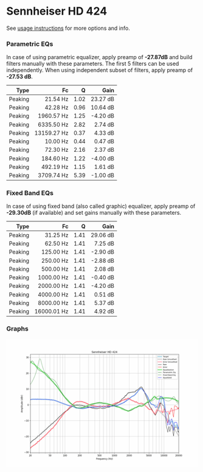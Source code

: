 # Sennheiser HD 424
See [usage instructions](https://github.com/jaakkopasanen/AutoEq#usage) for more options and info.

### Parametric EQs
In case of using parametric equalizer, apply preamp of **-27.87dB** and build filters manually
with these parameters. The first 5 filters can be used independently.
When using independent subset of filters, apply preamp of **-27.53 dB**.

| Type    | Fc          |    Q | Gain     |
|--------:|------------:|-----:|---------:|
| Peaking | 21.54 Hz    | 1.02 | 23.27 dB |
| Peaking | 42.28 Hz    | 0.96 | 10.64 dB |
| Peaking | 1960.57 Hz  | 1.25 | -4.20 dB |
| Peaking | 6335.50 Hz  | 2.82 | 2.74 dB  |
| Peaking | 13159.27 Hz | 0.37 | 4.33 dB  |
| Peaking | 10.00 Hz    | 0.44 | 0.47 dB  |
| Peaking | 72.30 Hz    | 2.16 | 2.37 dB  |
| Peaking | 184.60 Hz   | 1.22 | -4.00 dB |
| Peaking | 492.19 Hz   | 1.15 | 1.61 dB  |
| Peaking | 3709.74 Hz  | 5.39 | -1.00 dB |

### Fixed Band EQs
In case of using fixed band (also called graphic) equalizer, apply preamp of **-29.30dB**
(if available) and set gains manually with these parameters.

| Type    | Fc          |    Q | Gain     |
|--------:|------------:|-----:|---------:|
| Peaking | 31.25 Hz    | 1.41 | 29.06 dB |
| Peaking | 62.50 Hz    | 1.41 | 7.25 dB  |
| Peaking | 125.00 Hz   | 1.41 | -2.90 dB |
| Peaking | 250.00 Hz   | 1.41 | -2.88 dB |
| Peaking | 500.00 Hz   | 1.41 | 2.08 dB  |
| Peaking | 1000.00 Hz  | 1.41 | -0.40 dB |
| Peaking | 2000.00 Hz  | 1.41 | -4.20 dB |
| Peaking | 4000.00 Hz  | 1.41 | 0.51 dB  |
| Peaking | 8000.00 Hz  | 1.41 | 5.37 dB  |
| Peaking | 16000.01 Hz | 1.41 | 4.92 dB  |

### Graphs
![](./Sennheiser%20HD%20424.png)